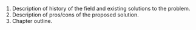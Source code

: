 1. Description of history of the field and existing solutions to the problem. 
2. Description of pros/cons of the proposed solution.
3. Chapter outline.
	



